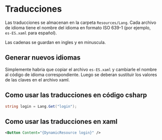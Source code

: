 # Traducciones

Las traducciones se almacenan en la carpeta `Resources/Lang`. 
Cada archivo de idioma tiene el nombre del idioma en formato ISO 639-1 (por ejemplo, `es-ES.xaml` para español). 

Las cadenas se guardan en ingles y en minuscula.

## Generar nuevos idiomas

Simplemente habria que copiar el archivo `es-ES.xaml` y cambiarle el nombre al código de idioma correspondiente. 
Luego se deberan sustituir los valores de las claves en el archivo xaml.

## Como usar las traducciones en código csharp

```csharp
string login = Lang.Get("login");
```

## Como usar las traducciones en xaml

```xml
<Button Content="{DynamicResource login}" />
```